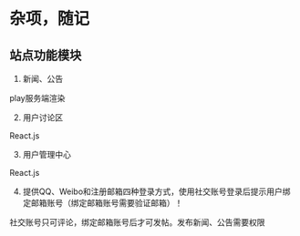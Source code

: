 # 杂项，随记

## 站点功能模块

1. 新闻、公告

play服务端渲染

2. 用户讨论区

React.js

3. 用户管理中心

React.js

4. 提供QQ、Weibo和注册邮箱四种登录方式，使用社交账号登录后提示用户绑定邮箱账号（绑定邮箱账号需要验证邮箱）！

社交账号只可评论，绑定邮箱账号后才可发帖。发布新闻、公告需要权限

